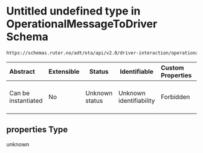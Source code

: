 # Untitled undefined type in OperationalMessageToDriver Schema

```txt
https://schemas.ruter.no/adt/ota/api/v2.0/driver-interaction/operational-message-to-driver.json#/properties
```




| Abstract            | Extensible | Status         | Identifiable            | Custom Properties | Additional Properties | Access Restrictions | Defined In                                                                                                                        |
| :------------------ | ---------- | -------------- | ----------------------- | :---------------- | --------------------- | ------------------- | --------------------------------------------------------------------------------------------------------------------------------- |
| Can be instantiated | No         | Unknown status | Unknown identifiability | Forbidden         | Allowed               | none                | [operational-message-to-driver.json\*](../../schema/driver-interaction/operational-message-to-driver.json "open original schema") |

## properties Type

unknown
